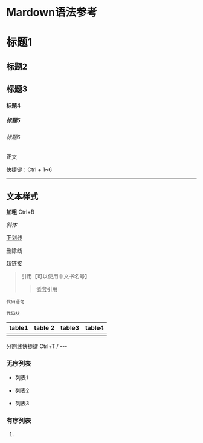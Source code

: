 # Mardown语法参考

# 标题1

## 标题2

## 标题3

#### 标题4

##### 标题5

###### 标题6

正文

快捷键：Ctrl + 1~6

---

## 文本样式

**加粗** Ctrl+B

*斜体* 

<u>下划线</u>

~~删除线~~

[超链接](chlorinec.top)

> 引用【可以使用中文书名号】
>
> > 嵌套引用

`代码语句`

```
代码块
```

| table1 | table 2 | table3 | table4 |
| ------ | ------- | ------ | ------ |
|        |         |        |        |

分割线快捷键 Ctrl+T / ---

[^1]:www.chlorinec.top

###  无序列表

* 列表1

- 列表2

+ 列表3

### 有序列表

1. 
